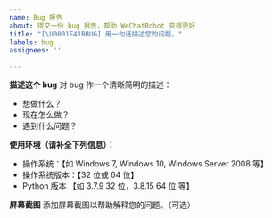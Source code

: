 ```yaml
---
name: Bug 报告
about: 提交一份 bug 报告，帮助 WeChatRobot 变得更好
title: "[\U0001F41BBUG] 用一句话描述您的问题。"
labels: bug
assignees: ''

---
```


**描述这个 bug**
对 bug 作一个清晰简明的描述：
- 想做什么？
- 现在怎么做？
- 遇到什么问题？

**使用环境（请补全下列信息）：**
- 操作系统：【如 Windows 7, Windows 10, Windows Server 2008 等】
- 操作系统版本：【32 位或 64 位】
- Python 版本 【如 3.7.9 32 位，3.8.15 64 位 等】

**屏幕截图**
添加屏幕截图以帮助解释您的问题。（可选）

